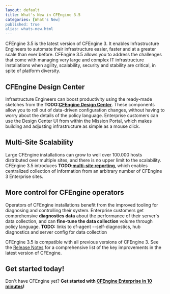 ```yaml
---
layout: default
title: What's New in CFEngine 3.5 
categories: [What's New]
published: true
alias: whats-new.html
---
```


CFEngine 3.5 is the latest version of CFEngine 3. It enables Infrastructure
Engineers to automate their infrastructure easier, faster and at a greater
scale than ever before. CFEngine 3.5 allows you to address the challenges
that come with managing very large and complex IT infrastructure
installations when agility, scalability, security and stability are critical,
in spite of platform diversity.

## CFEngine Design Center

Infrastructure Engineers can boost productivity using the ready-made sketches
from the **TODO:[CFEngine Design Center](manuals-design-center.html)**. These components
allow you to roll out of data-driven configuration changes, without having to
worry about the details of the policy language. Enterprise customers can
use the Design Center UI from within the Mission Portal, which makes building
and adjusting infrastructure as simple as a mouse click.

## Multi-Site Scalability

Large CFEngine installations can grow to well over 100.000 hosts distributed
over multiple sites, and there is no upper limit to the scalability. CFEngine
3.5 introduces **TODO:[multi-site reporting](manuals-multi-site-reporting.html)**,
which enables centralized collection of information from an arbitrary number
of CFEngine 3 Enterprise sites.

## More control for CFEngine operators

Operators of CFEngine installations benefit from the improved tooling for
diagnosing and controlling their system. Enterprise customers get comprehensive
**diagnostics data** about the performance of their server's data collection,
and can **fine-tune the data collection** volume through policy language.
**TODO:** links to cf-agent --self-diagnostics, hub diagnostics and server config
for data collection

CFEngine 3.5 is compatible with all previous versions of CFEngine 3. See the
[Release Notes](getting-started-release-notes.html) for a comprehensive list
of the key improvements in the latest version of CFEngine.

## Get started today!

Don't have CFEngine yet?
**Get started with [CFEngine Enterprise in 10 minutes](https://cfengine.com/enterprise-getting-started)!**
